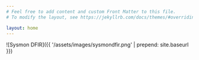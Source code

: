 ```yaml
---
# Feel free to add content and custom Front Matter to this file.
# To modify the layout, see https://jekyllrb.com/docs/themes/#overriding-theme-defaults

layout: home
---
```


![Sysmon DFIR]({{ '/assets/images/sysmondfir.png' | prepend: site.baseurl }})

